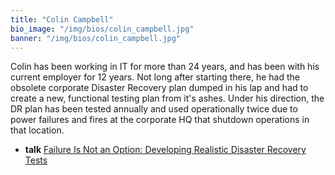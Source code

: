 ```yaml
---
title: "Colin Campbell"
bio_image: "/img/bios/colin_campbell.jpg"
banner: "/img/bios/colin_campbell.jpg"
---
```


Colin has been working in IT for more than 24 years, and has been with his current employer for 12 years. Not long after starting there, he had the obsolete corporate Disaster Recovery plan dumped in his lap and had to create a new, functional testing plan from it's ashes. Under his direction, the DR plan has been tested annually and used operationally twice due to power failures and fires at the corporate HQ that shutdown operations in that location.

* **talk** [Failure Is Not an Option: Developing Realistic Disaster Recovery Tests](/talks/failure_is_not_an_option_developing_realistic_disaster_recovery_tests)
